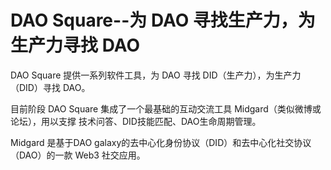 # DAO Square--为 DAO 寻找生产力，为生产力寻找 DAO

DAO Square 提供一系列软件工具，为 DAO 寻找 DID（生产力），为生产力（DID）寻找 DAO。

目前阶段 DAO Square 集成了一个最基础的互动交流工具 Midgard（类似微博或论坛），用以支撑 技术问答、DID技能匹配、DAO生命周期管理。

Midgard 是基于DAO galaxy的去中心化身份协议（DID）和去中心化社交协议（DAO）的一款 Web3 社交应用。

